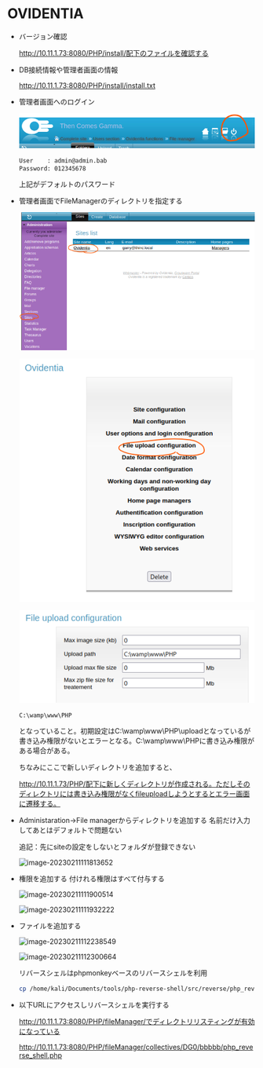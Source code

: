 # OVIDENTIA

* バージョン確認

  http://10.11.1.73:8080/PHP/install/配下のファイルを確認する

* DB接続情報や管理者画面の情報

  http://10.11.1.73:8080/PHP/install/install.txt

* 管理者画面へのログイン

  ![image-20230211151927133](img/OVIDENTIA/image-20230211151927133.png)

  ```
  User    : admin@admin.bab
  Password: 012345678
  ```

  上記がデフォルトのパスワード

* 管理者画面でFileManagerのディレクトリを指定する

  ![image-20230211112022234](img/OVIDENTIA/image-20230211112022234.png)

  ![image-20230211112044036](img/OVIDENTIA/image-20230211112044036.png)

  ![image-20230211112103025](img/OVIDENTIA/image-20230211112103025.png)

  ```
  C:\wamp\www\PHP
  ```

  となっていること。初期設定はC:\wamp\www\PHP\uploadとなっているが書き込み権限がないとエラーとなる。C:\wamp\www\PHPに書き込み権限がある場合がある。

  ちなみにここで新しいディレクトリを追加すると、

  http://10.11.1.73/PHP/配下に新しくディレクトリが作成される。ただしそのディレクトリには書き込み権限がなくfileuploadしようとするとエラー画面に遷移する。

  

* Administaration→File managerからディレクトリを追加する
  名前だけ入力してあとはデフォルトで問題ない

  追記：先にsiteの設定をしないとフォルダが登録できない

  ![image-20230211111813652](../../TIL/TIL/OSCP/LAB/img/10.11.1.73/image-20230211111813652.png)

  

* 権限を追加する
  付けれる権限はすべて付与する

  ![image-20230211111900514](../../TIL/TIL/OSCP/LAB/img/10.11.1.73/image-20230211111900514.png)

  ![image-20230211111932222](../../TIL/TIL/OSCP/LAB/img/10.11.1.73/image-20230211111932222.png)

  

* ファイルを追加する

  ![image-20230211112238549](../../TIL/TIL/OSCP/LAB/img/10.11.1.73/image-20230211112238549.png)

  ![image-20230211112300664](../../TIL/TIL/OSCP/LAB/img/10.11.1.73/image-20230211112300664.png)

  リバースシェルはphpmonkeyベースのリバースシェルを利用

  ```bash
  cp /home/kali/Documents/tools/php-reverse-shell/src/reverse/php_reverse_shell.php ./
  ```

* 以下URLにアクセスしリバースシェルを実行する

  http://10.11.1.73:8080/PHP/fileManager/でディレクトリリスティングが有効になっている

  http://10.11.1.73:8080/PHP/fileManager/collectives/DG0/bbbbb/php_reverse_shell.php